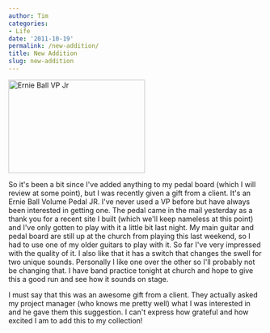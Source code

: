 ```yaml
---
author: Tim
categories:
- Life
date: '2011-10-19'
permalink: /new-addition/
title: New Addition
slug: new-addition
---
```


[<img class="size-medium wp-image-157 alignright" title="Ernie Ball VP Jr" src="http://timw.co/wp-content/uploads/2011/10/ernieBallvpJr-300x204.jpg" alt="Ernie Ball VP Jr" width="270" height="184" />][1]

So it's been a bit since I've added anything to my pedal board (which I will review at some point), but I was recently given a gift from a client. It's an Ernie Ball Volume Pedal JR. I've never used a VP before but have always been interested in getting one. The pedal came in the mail yesterday as a thank you for a recent site I built (which we'll keep nameless at this point) and I've only gotten to play with it a little bit last night. My main guitar and pedal board are still up at the church from playing this last weekend, so I had to use one of my older guitars to play with it. So far I've very impressed with the quality of it. I also like that it has a switch that changes the swell for two unique sounds. Personally I like one over the other so I'll probably not be changing that. I have band practice tonight at church and hope to give this a good run and see how it sounds on stage.

I must say that this was an awesome gift from a client. They actually asked my project manager (who knows me pretty well) what I was interested in and he gave them this suggestion. I can't express how grateful and how excited I am to add this to my collection!

 [1]: http://timw.co/wp-content/uploads/2011/10/ernieBallvpJr.jpg
 